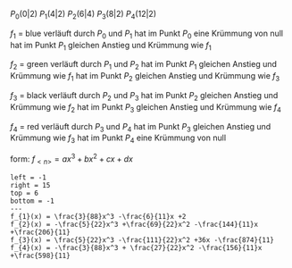 $P_{0}(0|2)$
$P_{1}(4|2)$
$P_{2}(6|4)$
$P_{3}(8|2)$
$P_{4}(12|2)$

$f_1$ = blue
verläuft durch $P_{0}$ und $P_{1}$
hat im Punkt $P_{0}$ eine Krümmung von null
hat im Punkt $P_1$ gleichen Anstieg und Krümmung wie $f_{1}$

$f_2$ = green
verläuft durch $P_{1}$ und $P_{2}$
hat im Punkt $P_1$ gleichen Anstieg und Krümmung wie $f_{1}$
hat im Punkt $P_2$ gleichen Anstieg und Krümmung wie $f_{3}$


$f_3$ = black
verläuft durch $P_{2}$ und $P_3$
hat im Punkt $P_2$ gleichen Anstieg und Krümmung wie $f_{2}$
hat im Punkt $P_3$ gleichen Anstieg und Krümmung wie $f_{4}$

$f_4$ = red
verläuft durch $P_{3}$ und $P_{4}$
hat im Punkt $P_3$ gleichen Anstieg und Krümmung wie $f_{3}$
hat im Punkt $P_{4}$ eine Krümmung von null

form: $f_{<n>} = ax^3 +bx^2 +cx +dx$

```desmos-graph
left = -1
right = 15
top = 6
bottom = -1
---
f_{1}(x) = \frac{3}{88}x^3 -\frac{6}{11}x +2
f_{2}(x) = -\frac{5}{22}x^3 +\frac{69}{22}x^2 -\frac{144}{11}x +\frac{206}{11}
f_{3}(x) = \frac{5}{22}x^3 -\frac{111}{22}x^2 +36x -\frac{874}{11}
f_{4}(x) = -\frac{3}{88}x^3 + \frac{27}{22}x^2 -\frac{156}{11}x +\frac{598}{11}
```

